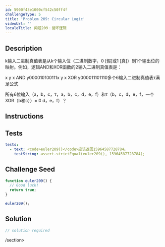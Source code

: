 ```yaml
---
id: 5900f43e1000cf542c50ff4f
challengeType: 5
title: 'Problem 209: Circular Logic'
videoUrl: ''
localeTitle: 问题209：循环逻辑
---
```


## Description
<section id="description"> k输入二进制真值表是从k个输入位（二进制数字，0 [假]或1 [真]）到1个输出位的映射。例如，逻辑AND和XOR函数的2输入二进制真值表是： <p> x y x AND y000010100111x y x XOR y000011101110多个6输入二进制真值表τ满足公式</p><p>所有6位输入（a，b，c，τ，a，b，c，d，e，f）和τ（b，c，d，e，f，一个XOR（b和c））= 0 d，e，f）？ </p></section>

## Instructions
<section id="instructions">
</section>

## Tests
<section id='tests'>

```yml
tests:
  - text: <code>euler209()</code>应该返回15964587728784。
    testString: assert.strictEqual(euler209(), 15964587728784);

```

</section>

## Challenge Seed
<section id='challengeSeed'>

<div id='js-seed'>

```js
function euler209() {
  // Good luck!
  return true;
}

euler209();

```

</div>



</section>

## Solution
<section id='solution'>

```js
// solution required
```

/section>

